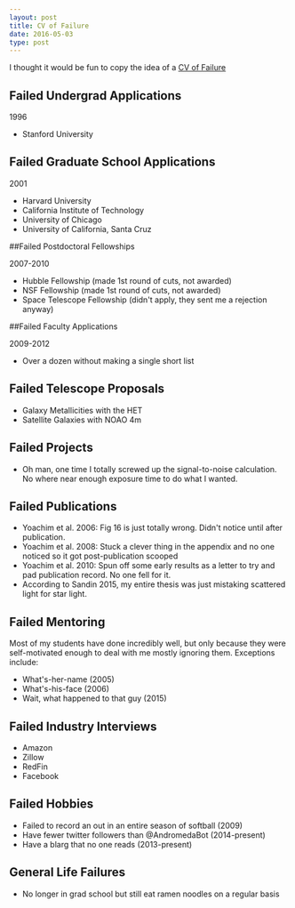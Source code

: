 ```yaml
---
layout: post
title: CV of Failure
date: 2016-05-03
type: post
---
```


I thought it would be fun to copy the idea of a [CV of Failure](http://www.princeton.edu/haushofer/Johannes_Haushofer_CV_of_Failures.pdf)

## Failed Undergrad Applications

1996

* Stanford University

## Failed Graduate School Applications

2001

* Harvard University
* California Institute of Technology
* University of Chicago
* University of California, Santa Cruz

##Failed Postdoctoral Fellowships

2007-2010

* Hubble Fellowship (made 1st round of cuts, not awarded)
* NSF Fellowship (made 1st round of cuts, not awarded)
* Space Telescope Fellowship (didn't apply, they sent me a rejection anyway)

##Failed Faculty Applications

2009-2012

* Over a dozen without making a single short list

## Failed Telescope Proposals

* Galaxy Metallicities with the HET
* Satellite Galaxies with NOAO 4m

## Failed Projects ##

* Oh man, one time I totally screwed up the signal-to-noise calculation. No where near enough exposure time to do what I wanted.

## Failed Publications ##

* Yoachim et al. 2006:  Fig 16 is just totally wrong. Didn't notice until after publication. 
* Yoachim et al. 2008: Stuck a clever thing in the appendix and no one noticed so it got post-publication scooped
* Yoachim et al. 2010: Spun off some early results as a letter to try and pad publication record. No one fell for it.
* According to Sandin 2015, my entire thesis was just mistaking scattered light for star light.


## Failed Mentoring ##

Most of my students have done incredibly well, but only because they were self-motivated enough to deal with me mostly ignoring them. Exceptions include:

* What's-her-name (2005)
* What's-his-face (2006)
* Wait, what happened to that guy (2015)

## Failed Industry Interviews ##

* Amazon
* Zillow
* RedFin
* Facebook

## Failed Hobbies ##

* Failed to record an out in an entire season of softball (2009)
* Have fewer twitter followers than @AndromedaBot (2014-present)
* Have a blarg that no one reads (2013-present)

## General Life Failures ##

* No longer in grad school but still eat ramen noodles on a regular basis

